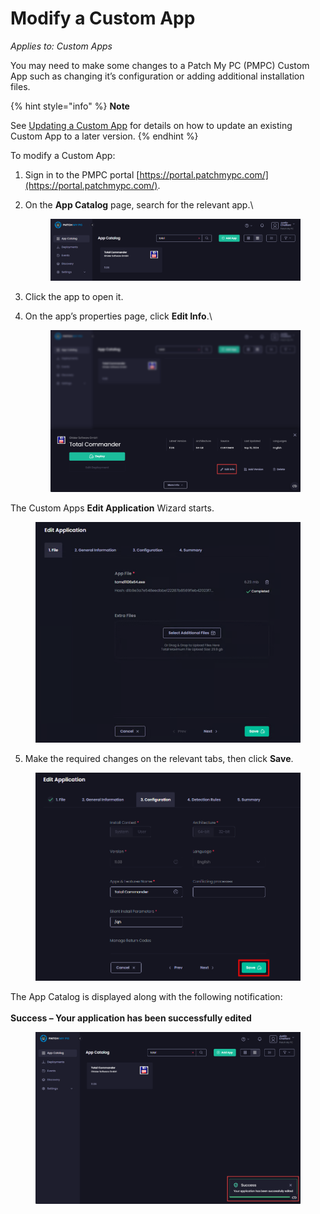 # Modify a Custom App

_Applies to: Custom Apps_

You may need to make some changes to a Patch My PC (PMPC) Custom App such as changing it’s configuration or adding additional installation files.

{% hint style="info" %}
**Note**

See [Updating a Custom App](update-a-custom-app.md) for details on how to update an existing Custom App to a later version.
{% endhint %}

To modify a Custom App:

1. Sign in to the PMPC portal [https://portal.patchmypc.com/](https://portal.patchmypc.com/).
2.  On the **App Catalog** page, search for the relevant app.\


    <figure><img src="../../_images/gitbook/image (2015).png" alt="Searching for your Custom App" width="563"><figcaption></figcaption></figure>
3. Click the app to open it.
4.  On the app’s properties page, click **Edit Info**.\


    <figure><img src="../../_images/gitbook/image (2016).png" alt="Clicking “Edit Info”" width="563"><figcaption></figcaption></figure>

The Custom Apps **Edit Application** Wizard starts.

<figure><img src="../../_images/gitbook/image (2633).png" alt="Custom Apps “Edit Application” Wizard" width="563"><figcaption></figcaption></figure>

5. Make the required changes on the relevant tabs, then click **Save**.

<figure><img src="../../_images/gitbook/image (2634).png" alt="Clicking “Save”" width="563"><figcaption></figcaption></figure>

The App Catalog is displayed along with the following notification:\
\
**Success – Your application has been successfully edited**

<figure><img src="../../_images/gitbook/image (2019).png" alt="“Success – Your application has been successfully edited” notification" width="563"><figcaption></figcaption></figure>
